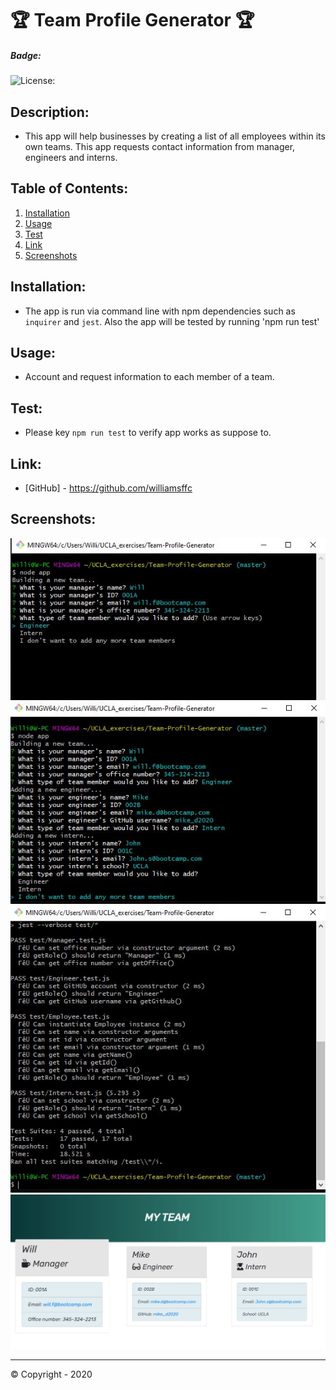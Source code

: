 
# 🏆 Team Profile Generator 🏆

##### **Badge:**
![License: ](https://img.shields.io/badge/License-ISC-green)


## **Description:**
* This app will help businesses by creating a list of all employees within its own teams. This app requests contact information from manager, engineers and interns.


## **Table of Contents:**
1. [Installation](#installation)
2. [Usage](#usage)
3. [Test](#test)
4. [Link](#link)
5. [Screenshots](#screenshots)


## **Installation:**
* The app is run via command line with npm dependencies such as `inquirer` and `jest`. Also the app will be tested by running 'npm run test'


## **Usage:**
* Account and request information to each member of a team.


## **Test:**
* Please key `npm run test` to verify app works as suppose to. 


## **Link:**
* [GitHub] - https://github.com/williamsffc


## **Screenshots:**
<img src="assets/Capture1.JPG">
<img src="assets/Capture2.JPG">
<img src="assets/Capture3.JPG">
<img src="assets/Capture4.JPG">

-------------
© Copyright - 2020

